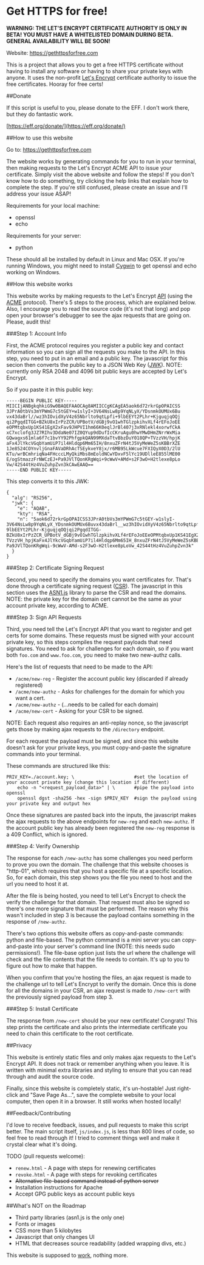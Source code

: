 # Get HTTPS for free!

**WARNING: THE LET'S ENCRYPT CERTIFICATE AUTHORITY IS ONLY IN BETA! YOU MUST
HAVE A WHITELISTED DOMAIN DURING BETA. GENERAL AVAILABILITY WILL BE SOON!**

Website: https://gethttpsforfree.com

This is a project that allows you to get a free HTTPS certificate without
having to install any software or having to share your private keys with anyone.
It uses the non-profit [Let's Encrypt](https://letsencrypt.org/) certificate
authority to issue the free certificates. Hooray for free certs!

##Donate

If this script is useful to you, please donate to the EFF. I don't work there,
but they do fantastic work.

[https://eff.org/donate/](https://eff.org/donate/)

##How to use this website

Go to: https://gethttpsforfree.com

The website works by generating commands for you to run in your terminal, then
making requests to the Let's Encrypt ACME API to issue your certificate. Simply
visit the above website and follow the steps! If you don't know how to do
something, try clicking the help links that explain how to complete the step. If
you're still confused, please create an issue and I'll address your issue ASAP!

Requirements for your local machine:
* openssl
* echo

Requirements for your server:
* python

These should all be installed by default in Linux and Mac OSX. If you're
running Windows, you might need to install [Cygwin](https://cygwin.com/install.html)
to get openssl and echo working on Windows.

##How this website works

This website works by making requests to the Let's Encrypt [API](https://acme-v01.api.letsencrypt.org)
(using the [ACME](https://github.com/ietf-wg-acme/acme) protocol). There's 5 steps to the process,
which are explained below. Also, I encourage you to read the source code (it's not that long) and
pop open your browser's debugger to see the ajax requests that are going on. Please, audit this!

###Step 1: Account Info

First, the ACME protocol requires you register a public key and contact information
so you can sign all the requests you make to the API. In this step, you need to
put in an email and a public key. The javascript for this secion then converts the
public key to a JSON Web Key ([JWK](https://tools.ietf.org/html/rfc7517)). NOTE:
currently only RSA 2048 and 4096 bit public keys are accepted by Let's Encrypt.

So if you paste it in this public key:
```
-----BEGIN PUBLIC KEY-----
MIICIjANBgkqhkiG9w0BAQEFAAOCAg8AMIICCgKCAgEA5aok6d72rkrGpOPAICSS
3JPrA0tbVs3mYPWmG7c5tGEY+w1slyI+3V64NsLw8p9YqNLyX/YDsnmkOUMUx6Bu
vx43daBrl//wz3hIOvidXyV4z65Nbrlto9qtLpfi+9lbEEYt2PLhr+KjguqjqOQj
qi2PgqdITGG+BZkU8xIrPzZCR/UPBotV/dGBj9vO1whTGlzpkihvXLf4rEFoJoEE
eOPMtqbxUp1KS41EgX2xFav9JHPVI1hm66K0eqlJrBl407j3xRNlekl4xorwfCkA
xC7xclofg3JZ7RIhv3DdaNe07IZ0QYup9dDufIcCKruAgu0hwYMwDHmZNrrWxMia
GQwagxs61mla6f7c1bvYY92PhfgpkQAN99MXdaTtvBbzDuY018QP+TVzzVH/hpjK
aFx4JlYkcVGqbYamUiP7il4Hldqp6Mm65IH/8nxuZFrN4tJ5VyMeWeZ5sKBBrXZE
1Je8524COYnvljGnaFAVaDRhAcTSEykveY8jx/r6MB95LkWcue7FXIQyX0D3/2lU
KTu/wrBCmhriqNa4FHcccLMyQkiMbs8mEoldNCwYDxvF5lYc19UDlleE855lME00
E/ogStmazzFrNWCzEJ+Pa9JVlTQonKRgWqi+9cWwV+AMd+s2F3wO+H2tlexe8pLo
Vw/42S44tHz4VuZuhpZvn3kCAwEAAQ==
-----END PUBLIC KEY-----
```

This step converts it to this JWK:
```
{
  "alg": "RS256",
  "jwk": {
    "e": "AQAB",
    "kty": "RSA",
    "n": "5aok6d72rkrGpOPAICSS3JPrA0tbVs3mYPWmG7c5tGEY-w1slyI-3V64NsLw8p9YqNLyX_YDsnmkOUMUx6Buvx43daBrl__wz3hIOvidXyV4z65Nbrlto9qtLpfi-9lbEEYt2PLhr-KjguqjqOQjqi2PgqdITGG-BZkU8xIrPzZCR_UPBotV_dGBj9vO1whTGlzpkihvXLf4rEFoJoEEeOPMtqbxUp1KS41EgX2xFav9JHPVI1hm66K0eqlJrBl407j3xRNlekl4xorwfCkAxC7xclofg3JZ7RIhv3DdaNe07IZ0QYup9dDufIcCKruAgu0hwYMwDHmZNrrWxMiaGQwagxs61mla6f7c1bvYY92PhfgpkQAN99MXdaTtvBbzDuY018QP-TVzzVH_hpjKaFx4JlYkcVGqbYamUiP7il4Hldqp6Mm65IH_8nxuZFrN4tJ5VyMeWeZ5sKBBrXZE1Je8524COYnvljGnaFAVaDRhAcTSEykveY8jx_r6MB95LkWcue7FXIQyX0D3_2lUKTu_wrBCmhriqNa4FHcccLMyQkiMbs8mEoldNCwYDxvF5lYc19UDlleE855lME00E_ogStmazzFrNWCzEJ-Pa9JVlTQonKRgWqi-9cWwV-AMd-s2F3wO-H2tlexe8pLoVw_42S44tHz4VuZuhpZvn3k"
  }
}
```

###Step 2: Certificate Signing Request

Second, you need to specify the domains you want certificates for. That's done
through a certificate signing request ([CSR](https://en.wikipedia.org/wiki/Certificate_signing_request)).
The javascript in this section uses the [ASN1.js](https://lapo.it/asn1js/) library
to parse the CSR and read the domains. NOTE: the private key for the domain cert
cannot be the same as your account private key, according to ACME.

###Step 3: Sign API Requests

Third, you need tell the Let's Encrypt API that you want to register and get certs
for some domains. These requests must be signed with your account private key, so
this steps compiles the request payloads that need signatures. You need to ask for
challenges for each domain, so if you want both `foo.com` and `www.foo.com`, you
need to make two new-authz calls.

Here's the list of requests that need to be made to the API:
* `/acme/new-reg` - Register the account public key (discarded if already registered)
* `/acme/new-authz` - Asks for challenges for the domain for which you want a cert.
* `/acme/new-authz` - (...needs to be called for each domain)
* `/acme/new-cert` - Asking for your CSR to be signed.

NOTE: Each request also requires an anti-replay nonce, so the javascript gets
those by making ajax requests to the `/directory` endpoint.

For each request the payload must be signed, and since this website doesn't ask
for your private keys, you must copy-and-paste the signature commands into your
terminal.

These commands are structured like this:
```
PRIV_KEY=./account.key; \                      #set the location of your account private key (change this location if different)
    echo -n "<request_payload_data>" | \       #pipe the payload into openssl
    openssl dgst -sha256 -hex -sign $PRIV_KEY  #sign the payload using your private key and output hex
```

Once these signatures are pasted back into the inputs, the javascript makes the
ajax requests to the above endpoints for `new-reg` and each `new-authz`. If the
account public key has already been registered the `new-reg` response is a 409
Conflict, which is ignored.

###Step 4: Verify Ownership

The response for each `/new-authz` has some challenges you need perform to
prove you own the domain. The challenge that this website chooses is "http-01",
which requires that you host a specific file at a specific location. So, for
each domain, this step shows you the file you need to host and the url you need
to host it at.

After the file is being hosted, you need to tell Let's Encrypt to check the
verify the challenge for that domain. That request must also be signed so
there's one more signature that must be performed. The reason why this wasn't
included in step 3 is because the payload contains something in the response of
`/new-authz`.

There's two options this website offers as copy-and-paste commands: python and
file-based. The python command is a mini server you can copy-and-paste into your
server's command line (NOTE: this needs sudo permissions!). The file-base option
just lists the url where the challenge will check and the file contents that the
file needs to contain. It's up to you to figure out how to make that happen.

When you confirm that you're hosting the files, an ajax request is made to the
challenge url to tell Let's Encrypt to verify the domain. Once this is done for
all the domains in your CSR, an ajax request is made to `/new-cert` with the
previously signed payload from step 3.

###Step 5: Install Certificate

The response from `/new-cert` should be your new certificate! Congrats! This
step prints the certificate and also prints the intermediate certificate you
need to chain this certificate to the root certificate.

##Privacy

This website is entirely static files and only makes ajax requests to the
Let's Encrypt API. It does not track or remember anything when you leave.
It is written with minimal extra libraries and styling to ensure that you
can read through and audit the source code.

Finally, since this website is completely static, it's un-hostable! Just
right-click and "Save Page As...", save the complete website to your local
computer, then open it in a browser. It still works when hosted locally!

##Feedback/Contributing

I'd love to receive feedback, issues, and pull requests to make this script
better. The main script itself, `js/index.js`, is less than 800 lines of code, so
feel free to read through it! I tried to comment things well and make it crystal
clear what it's doing.

TODO (pull requests welcome):
* `renew.html` - A page with steps for renewing certificates
* `revoke.html` - A page with steps for revoking certificates
* ~~Alternative file-based command instead of python server~~
* Installation instructions for Apache
* Accept GPG public keys as account public keys

##What's NOT on the Roadmap

* Third party libraries (asn1.js is the only one)
* Fonts or images
* CSS more than 5 kilobytes
* Javascript that only changes UI
* HTML that decreases source readability (added wrapping divs, etc.)

This website is supposed to [work](http://motherfuckingwebsite.com/), nothing more.

